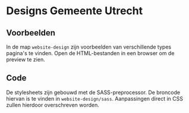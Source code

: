 # Designs Gemeente Utrecht

## Voorbeelden

In de map `website-design` zijn voorbeelden van verschillende types pagina's
te vinden. Open de HTML-bestanden in een browser om de preview te zien.

## Code

De stylesheets zijn gebouwd met de SASS-preprocessor. De broncode hiervan is
te vinden in `website-design/sass`. Aanpassingen direct in CSS zullen hierdoor
overschreven worden.
